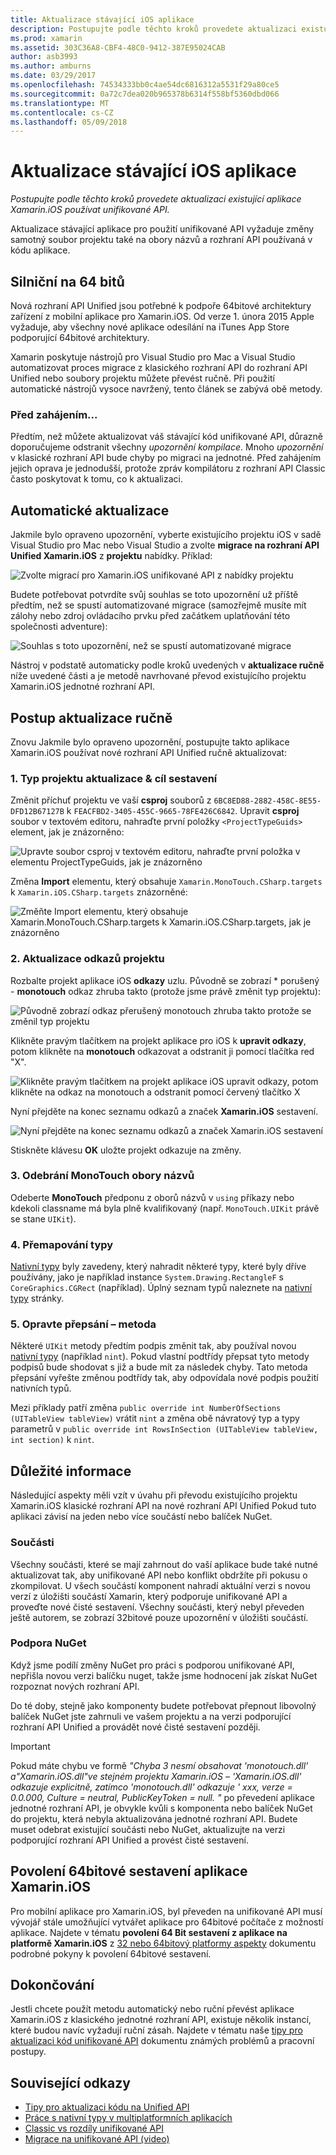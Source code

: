 ```yaml
---
title: Aktualizace stávající iOS aplikace
description: Postupujte podle těchto kroků provedete aktualizaci existující aplikace Xamarin.iOS používat unifikované API.
ms.prod: xamarin
ms.assetid: 303C36A8-CBF4-48C0-9412-387E95024CAB
author: asb3993
ms.author: amburns
ms.date: 03/29/2017
ms.openlocfilehash: 74534333bb0c4ae54dc6816312a5531f29a80ce5
ms.sourcegitcommit: 0a72c7dea020b965378b6314f558bf5360dbd066
ms.translationtype: MT
ms.contentlocale: cs-CZ
ms.lasthandoff: 05/09/2018
---
```

# <a name="updating-existing-ios-apps"></a>Aktualizace stávající iOS aplikace

_Postupujte podle těchto kroků provedete aktualizaci existující aplikace Xamarin.iOS používat unifikované API._

Aktualizace stávající aplikace pro použití unifikované API vyžaduje změny samotný soubor projektu také na obory názvů a rozhraní API používaná v kódu aplikace.

## <a name="the-road-to-64-bits"></a>Silniční na 64 bitů

Nová rozhraní API Unified jsou potřebné k podpoře 64bitové architektury zařízení z mobilní aplikace pro Xamarin.iOS. Od verze 1. února 2015 Apple vyžaduje, aby všechny nové aplikace odesílání na iTunes App Store podporující 64bitové architektury.

Xamarin poskytuje nástrojů pro Visual Studio pro Mac a Visual Studio automatizovat proces migrace z klasického rozhraní API do rozhraní API Unified nebo soubory projektu můžete převést ručně. Při použití automatické nástrojů vysoce navržený, tento článek se zabývá obě metody.

### <a name="before-you-start"></a>Před zahájením...

Předtím, než můžete aktualizovat váš stávající kód unifikované API, důrazně doporučujeme odstranit všechny *upozornění kompilace*. Mnoho *upozornění* v klasické rozhraní API bude chyby po migraci na jednotné. Před zahájením jejich oprava je jednodušší, protože zpráv kompilátoru z rozhraní API Classic často poskytovat k tomu, co k aktualizaci.

## <a name="automated-updating"></a>Automatické aktualizace

Jakmile bylo opraveno upozornění, vyberte existujícího projektu iOS v sadě Visual Studio pro Mac nebo Visual Studio a zvolte **migrace na rozhraní API Unified Xamarin.iOS** z **projektu** nabídky. Příklad:

![](updating-ios-apps-images/beta-tool1.png "Zvolte migrací pro Xamarin.iOS unifikované API z nabídky projektu")

Budete potřebovat potvrdíte svůj souhlas se toto upozornění už příště předtím, než se spustí automatizované migrace (samozřejmě musíte mít zálohy nebo zdroj ovládacího prvku před začátkem uplatňování této společnosti adventure):

![](updating-ios-apps-images/beta-tool2.png "Souhlas s toto upozornění, než se spustí automatizované migrace")

Nástroj v podstatě automaticky podle kroků uvedených v **aktualizace ručně** níže uvedené části a je metodě navrhované převod existujícího projektu Xamarin.iOS jednotné rozhraní API.

## <a name="steps-to-update-manually"></a>Postup aktualizace ručně

Znovu Jakmile bylo opraveno upozornění, postupujte takto aplikace Xamarin.iOS používat nové rozhraní API Unified ručně aktualizovat:

### <a name="1-update-project-type--build-target"></a>1. Typ projektu aktualizace & cíl sestavení

Změnit příchuť projektu ve vaší **csproj** souborů z `6BC8ED88-2882-458C-8E55-DFD12B67127B` k `FEACFBD2-3405-455C-9665-78FE426C6842`. Upravit **csproj** soubor v textovém editoru, nahraďte první položky `<ProjectTypeGuids>` element, jak je znázorněno:

![](updating-ios-apps-images/csproj.png "Upravte soubor csproj v textovém editoru, nahraďte první položka v elementu ProjectTypeGuids, jak je znázorněno")

Změna **Import** elementu, který obsahuje `Xamarin.MonoTouch.CSharp.targets` k `Xamarin.iOS.CSharp.targets` znázorněné:

![](updating-ios-apps-images/csproj2.png "Změňte Import elementu, který obsahuje Xamarin.MonoTouch.CSharp.targets k Xamarin.iOS.CSharp.targets, jak je znázorněno")

### <a name="2-update-project-references"></a>2. Aktualizace odkazů projektu

Rozbalte projekt aplikace iOS **odkazy** uzlu. Původně se zobrazí * porušený - **monotouch** odkaz zhruba takto (protože jsme právě změnit typ projektu):

![](updating-ios-apps-images/references.png "Původně zobrazí odkaz přerušený monotouch zhruba takto protože se změnil typ projektu")

Klikněte pravým tlačítkem na projekt aplikace pro iOS k **upravit odkazy**, potom klikněte na **monotouch** odkazovat a odstranit ji pomocí tlačítka red "X".

![](updating-ios-apps-images/references-delete-monotouch-sml.png "Klikněte pravým tlačítkem na projekt aplikace iOS upravit odkazy, potom klikněte na odkaz na monotouch a odstranit pomocí červený tlačítko X")

Nyní přejděte na konec seznamu odkazů a značek **Xamarin.iOS** sestavení.

![](updating-ios-apps-images/references-add-xamarinios-sml.png "Nyní přejděte na konec seznamu odkazů a značek Xamarin.iOS sestavení")

Stiskněte klávesu **OK** uložte projekt odkazuje na změny.

### <a name="3-remove-monotouch-from-namespaces"></a>3. Odebrání MonoTouch obory názvů

Odeberte **MonoTouch** předponu z oborů názvů v `using` příkazy nebo kdekoli classname má byla plně kvalifikovaný (např. `MonoTouch.UIKit` právě se stane `UIKit`).

### <a name="4-remap-types"></a>4. Přemapování typy

[Nativní typy](~/cross-platform/macios/nativetypes.md) byly zavedeny, který nahradit některé typy, které byly dříve používány, jako je například instance `System.Drawing.RectangleF` s `CoreGraphics.CGRect` (například). Úplný seznam typů naleznete na [nativní typy](~/cross-platform/macios/nativetypes.md) stránky.

### <a name="5-fix-method-overrides"></a>5. Opravte přepsání – metoda

Některé `UIKit` metody předtím podpis změnit tak, aby používal novou [nativní typy](~/cross-platform/macios/nativetypes.md) (například `nint`). Pokud vlastní podtřídy přepsat tyto metody podpisů bude shodovat s již a bude mít za následek chyby. Tato metoda přepsání vyřešte změnou podtřídy tak, aby odpovídala nové podpis použití nativních typů.

Mezi příklady patří změna `public override int NumberOfSections (UITableView tableView)` vrátit `nint` a změna obě návratový typ a typy parametrů v `public override int RowsInSection (UITableView tableView, int section)` k `nint`.

## <a name="considerations"></a>Důležité informace

Následující aspekty měli vzít v úvahu při převodu existujícího projektu Xamarin.iOS klasické rozhraní API na nové rozhraní API Unified Pokud tuto aplikaci závisí na jeden nebo více součástí nebo balíček NuGet.

### <a name="components"></a>Součásti

Všechny součásti, které se mají zahrnout do vaší aplikace bude také nutné aktualizovat tak, aby unifikované API nebo konflikt obdržíte při pokusu o zkompilovat. U všech součástí komponent nahradí aktuální verzi s novou verzí z úložišti součástí Xamarin, který podporuje unifikované API a proveďte nové čisté sestavení. Všechny součásti, který nebyl převeden ještě autorem, se zobrazí 32bitové pouze upozornění v úložišti součástí.

### <a name="nuget-support"></a>Podpora NuGet

Když jsme podílí změny NuGet pro práci s podporou unifikované API, nepřišla novou verzi balíčku nuget, takže jsme hodnocení jak získat NuGet rozpoznat nových rozhraní API.

Do té doby, stejně jako komponenty budete potřebovat přepnout libovolný balíček NuGet jste zahrnuli ve vašem projektu a na verzi podporující rozhraní API Unified a provádět nové čisté sestavení později.

> [!IMPORTANT]
> Pokud máte chybu ve formě _"Chyba 3 nesmí obsahovat 'monotouch.dll' a"Xamarin.iOS.dll"ve stejném projektu Xamarin.iOS – 'Xamarin.iOS.dll' odkazuje explicitně, zatímco 'monotouch.dll' odkazuje ' xxx, verze = 0.0.000, Culture = neutral, PublicKeyToken = null. "_ po převedení aplikace jednotné rozhraní API, je obvykle kvůli s komponenta nebo balíček NuGet do projektu, která nebyla aktualizována jednotné rozhraní API. Budete muset odebrat existující součásti nebo NuGet, aktualizujte na verzi podporující rozhraní API Unified a provést čisté sestavení.

## <a name="enabling-64-bit-builds-of-xamarinios-apps"></a>Povolení 64bitové sestavení aplikace Xamarin.iOS

Pro mobilní aplikace pro Xamarin.iOS, byl převeden na unifikované API musí vývojář stále umožňující vytvářet aplikace pro 64bitové počítače z možností aplikace. Najdete v tématu **povolení 64 Bit sestavení z aplikace na platformě Xamarin.iOS** z [32 nebo 64bitový platformy aspekty](~/cross-platform/macios/32-and-64/index.md#enable-64) dokumentu podrobné pokyny k povolení 64bitové sestavení.

## <a name="finishing-up"></a>Dokončování

Jestli chcete použít metodu automatický nebo ruční převést aplikace Xamarin.iOS z klasického jednotné rozhraní API, existuje několik instancí, které budou navíc vyžadují ruční zásah. Najdete v tématu naše [tipy pro aktualizaci kód unifikované API](~/cross-platform/macios/unified/updating-tips.md) dokumentu známých problémů a pracovní postupy.

## <a name="related-links"></a>Související odkazy

- [Tipy pro aktualizaci kódu na Unified API](~/cross-platform/macios/unified/updating-tips.md)
- [Práce s nativní typy v multiplatformních aplikacích](~/cross-platform/macios/native-types-cross-platform.md)
- [Classic vs rozdíly unifikované API](https://developer.xamarin.com/releases/ios/api_changes/classic-vs-unified-8.6.0/)
- [Migrace na unifikované API (video)](http://university.xamarin.com/lightninglectures/migrating-to-the-unified-api)
